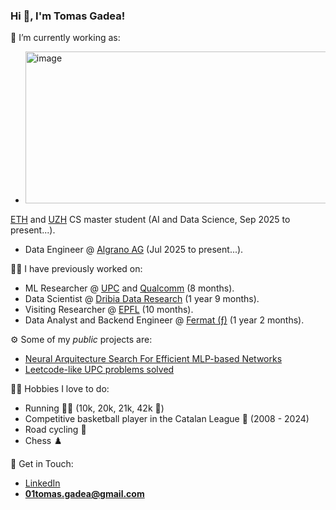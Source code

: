 ### Hi 👋, I'm Tomas Gadea!

🔭 I’m currently working as:
* <img width="1560" height="243" alt="image" src="https://github.com/user-attachments/assets/bed35614-324e-4963-9c6f-e6c2bf3301f9" />
 [ETH](https://ethz.ch/en.html) and [UZH](https://www.uzh.ch/de.html) CS master student (AI and Data Science, Sep 2025 to present...).
* Data Engineer @ [Algrano AG](https://algrano.com/) (Jul 2025 to present...).

👨‍💻 I have previously worked on:
* ML Researcher @ [UPC](https://www.upc.edu/en?set_language=en) and [Qualcomm](https://www.qualcomm.com/) (8 months).
* Data Scientist @ [Dribia Data Research](https://dribia.com/en/) (1 year 9 months).
* Visiting Researcher @ [EPFL](https://www.epfl.ch/en/) (10 months).
* Data Analyst and Backend Engineer @ [Fermat (ƒ)](https://fermat.app/) (1 year 2 months).

⚙️ Some of my _public_ projects are:
* [Neural Arquitecture Search For Efficient MLP-based Networks](https://github.com/TomasGadea/MLP-NAS)
* [Leetcode-like UPC problems solved](https://github.com/TomasGadea/Jutge-AP2)


🏃‍♂️ Hobbies I love to do:
* Running 🏃‍♂️ (10k, 20k, 21k, 42k 🏅)
* Competitive basketball player in the Catalan League 🏀 (2008 - 2024)
* Road cycling 🚴
* Chess ♟️

🙌 Get in Touch:
* [LinkedIn](https://www.linkedin.com/in/tomas-gadea/)
* **01tomas.gadea@gmail.com**


<!-- ![GitHub stats](https://github-readme-stats.vercel.app/api?username=TomasGadea&theme=radical) -->

<!--
**TomasGadea/TomasGadea** is a ✨ _special_ ✨ repository because its `README.md` (this file) appears on your GitHub profile.

Here are some ideas to get you started:

- 🔭 I’m currently working on ...
- 🌱 I’m currently learning ...
- 👯 I’m looking to collaborate on ...
- 🤔 I’m looking for help with ...
- 💬 Ask me about ...
- 📫 How to reach me: ...
- 😄 Pronouns: ...
- ⚡ Fun fact: ...
-->
